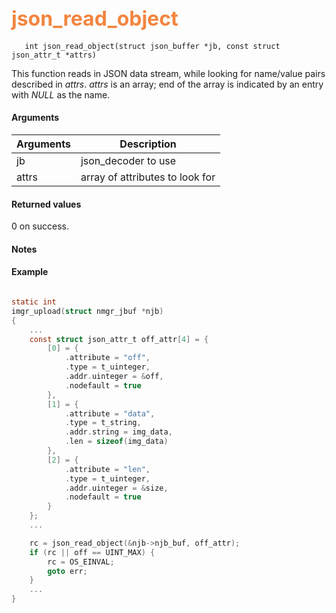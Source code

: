 ## <font color="#F2853F" style="font-size:24pt"> json_read_object </font>

```no-highlight
   int json_read_object(struct json_buffer *jb, const struct json_attr_t *attrs)
```

This function reads in JSON data stream, while looking for name/value pairs described in *attrs*. *attrs* is an array; end of the array is indicated by an entry with *NULL* as the name.

#### Arguments

| Arguments | Description |
|-----------|-------------|
| jb |  json_decoder to use  |
| attrs | array of attributes to look for |

#### Returned values

0 on success.

#### Notes

#### Example

```c

static int
imgr_upload(struct nmgr_jbuf *njb)
{
    ...
    const struct json_attr_t off_attr[4] = {
        [0] = {
            .attribute = "off",
            .type = t_uinteger,
            .addr.uinteger = &off,
            .nodefault = true
        },
        [1] = {
            .attribute = "data",
            .type = t_string,
            .addr.string = img_data,
            .len = sizeof(img_data)
        },
        [2] = {
            .attribute = "len",
            .type = t_uinteger,
            .addr.uinteger = &size,
            .nodefault = true
        }
    };
    ...

    rc = json_read_object(&njb->njb_buf, off_attr);
    if (rc || off == UINT_MAX) {
        rc = OS_EINVAL;
        goto err;
    }
    ...
}

```
